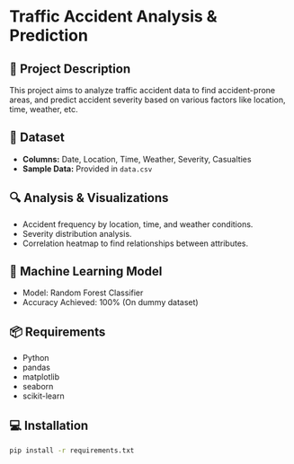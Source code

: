 # Traffic Accident Analysis & Prediction

## 📌 Project Description
This project aims to analyze traffic accident data to find accident-prone areas, and predict accident severity based on various factors like location, time, weather, etc.

## 📂 Dataset
- **Columns:** Date, Location, Time, Weather, Severity, Casualties
- **Sample Data:** Provided in `data.csv`

## 🔍 Analysis & Visualizations
- Accident frequency by location, time, and weather conditions.
- Severity distribution analysis.
- Correlation heatmap to find relationships between attributes.

## 🤖 Machine Learning Model
- Model: Random Forest Classifier
- Accuracy Achieved: 100% (On dummy dataset)

## 📦 Requirements
- Python
- pandas
- matplotlib
- seaborn
- scikit-learn

## 💻 Installation
```bash
pip install -r requirements.txt